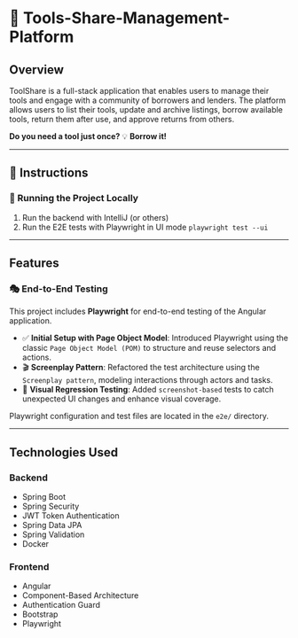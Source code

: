 # 🔧 Tools-Share-Management-Platform
## Overview
ToolShare is a full-stack application that enables users to manage their tools and engage with a community of
borrowers and lenders.
The platform allows users to list their tools, update and archive listings, borrow available tools, return them 
after use, and approve returns from others.

**Do you need a tool just once?** 
💡 **Borrow it!**

----
## 📝 Instructions

### 🚀 Running the Project Locally

1. Run the backend with IntelliJ (or others)
2. Run the E2E tests with Playwright in UI mode `playwright test --ui`

---
## Features

###  🎭 End-to-End Testing 
This project includes **Playwright** for end-to-end testing of the Angular application.

- ✅ **Initial Setup with Page Object Model**: Introduced Playwright using the classic `Page Object Model (POM)` to structure and reuse selectors and actions.
- 🎬 **Screenplay Pattern**: Refactored the test architecture using the `Screenplay pattern`, modeling interactions through actors and tasks.
- 📸 **Visual Regression Testing**: Added `screenshot-based` tests to catch unexpected UI changes and enhance visual coverage.

Playwright configuration and test files are located in the `e2e/` directory.

---
## Technologies Used

### Backend
- Spring Boot
- Spring Security 
- JWT Token Authentication
- Spring Data JPA
- Spring Validation
- Docker

### Frontend
- Angular
- Component-Based Architecture
- Authentication Guard
- Bootstrap
- Playwright 




